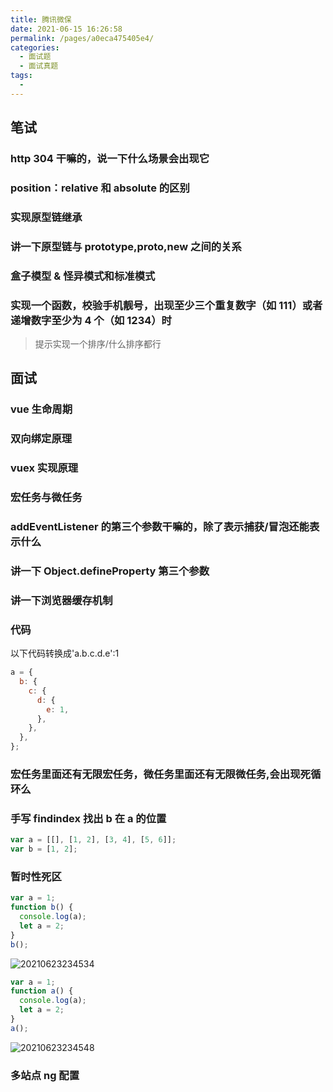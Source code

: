 ```yaml
---
title: 腾讯微保
date: 2021-06-15 16:26:58
permalink: /pages/a0eca475405e4/
categories:
  - 面试题
  - 面试真题
tags:
  -
---
```


## 笔试

### http 304 干嘛的，说一下什么场景会出现它

### position：relative 和 absolute 的区别

### 实现原型链继承

### 讲一下原型链与 prototype,**proto**,new 之间的关系

### 盒子模型 & 怪异模式和标准模式

### 实现一个函数，校验手机靓号，出现至少三个重复数字（如 111）或者递增数字至少为 4 个（如 1234）时

> 提示实现一个排序/什么排序都行

## 面试

### vue 生命周期

### 双向绑定原理

### vuex 实现原理

### 宏任务与微任务

### addEventListener 的第三个参数干嘛的，除了表示捕获/冒泡还能表示什么

### 讲一下 Object.defineProperty 第三个参数

### 讲一下浏览器缓存机制

### 代码

以下代码转换成'a.b.c.d.e':1

```js
a = {
  b: {
    c: {
      d: {
        e: 1,
      },
    },
  },
};
```

### 宏任务里面还有无限宏任务，微任务里面还有无限微任务,会出现死循环么

### 手写 findindex 找出 b 在 a 的位置

```js
var a = [[], [1, 2], [3, 4], [5, 6]];
var b = [1, 2];
```

### 暂时性死区

```js
var a = 1;
function b() {
  console.log(a);
  let a = 2;
}
b();
```

![20210623234534](https://cdn.jsdelivr.net/gh/wu529778790/image/blog/20210623234534.png)

```js
var a = 1;
function a() {
  console.log(a);
  let a = 2;
}
a();
```

![20210623234548](https://cdn.jsdelivr.net/gh/wu529778790/image/blog/20210623234548.png)

### 多站点 ng 配置

